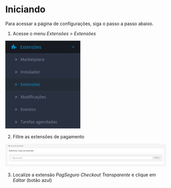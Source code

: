 # Iniciando

Para acessar a página de configurações, siga o passo a passo abaixo.

1. Acesse o menu *Extensões* > *Extensões*

![Menu lateral do OpenCart](/assets/menu3.png)

2. Filtre as extensões de pagamento

![Filtro de extensões](/assets/filter-payment-method.png)

3. Localize a extensão *PagSeguro Checkout Transparente* e clique em *Editar* (botão azul)